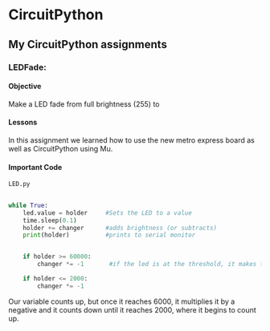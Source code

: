 # CircuitPython
## My CircuitPython assignments

### LEDFade:
#### Objective
Make a LED fade from full brightness (255) to 


#### Lessons
In this assignment we learned how to use the new metro express board as well as CircuitPython using Mu.
#### Important Code
`LED.py`
``` python
    
while True:
    led.value = holder     #Sets the LED to a value
    time.sleep(0.1)
    holder += changer      #adds brightness (or subtracts)
    print(holder)          #prints to serial monitor


    if holder >= 60000:
        changer *= -1       #if the led is at the threshold, it makes the changer negative

    if holder <= 2000:
        changer *= -1
```
Our variable counts up, but once it reaches 6000, it multiplies it by a negative and it counts down until it reaches 2000, where it begins to count up. 
